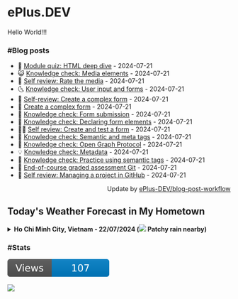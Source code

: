 # ePlus.DEV

Hello World!!!

### #Blog posts

- 🧰 [Module quiz: HTML deep dive](https://eplus.dev/module-quiz-html-deep-dive) - 2024-07-21 
- 😺 [Knowledge check: Media elements](https://eplus.dev/knowledge-check-media-elements) - 2024-07-21 
- 🗽 [Self review: Rate the media](https://eplus.dev/self-review-rate-the-media) - 2024-07-21 
- 🌜 [Knowledge check: User input and forms](https://eplus.dev/knowledge-check-user-input-and-forms) - 2024-07-21 
- 📝 [Self-review: Create a complex form](https://eplus.dev/self-review-create-a-complex-form) - 2024-07-21 
- 🚀 [Create a complex form](https://eplus.dev/create-a-complex-form) - 2024-07-21 
- 💼 [Knowledge check: Form submission](https://eplus.dev/knowledge-check-form-submission) - 2024-07-21 
- 🦣 [Knowledge check: Declaring form elements](https://eplus.dev/knowledge-check-declaring-form-elements) - 2024-07-21 
- 👨‍🏫 [Self review: Create and test a form](https://eplus.dev/self-review-create-and-test-a-form) - 2024-07-21 
- 🔭 [Knowledge check: Semantic and meta tags](https://eplus.dev/knowledge-check-semantic-and-meta-tags) - 2024-07-21 
- 🤡 [Knowledge check: Open Graph Protocol](https://eplus.dev/knowledge-check-open-graph-protocol) - 2024-07-21 
- 💡 [Knowledge check: Metadata](https://eplus.dev/knowledge-check-metadata) - 2024-07-21 
- 🦣 [Knowledge check: Practice using semantic tags](https://eplus.dev/knowledge-check-practice-using-semantic-tags) - 2024-07-21 
- 💪 [End-of-course graded assessment Git](https://eplus.dev/end-of-course-graded-assessment-git) - 2024-07-21 
- 🤡 [Self review: Managing a project in GitHub](https://eplus.dev/self-review-managing-a-project-in-github) - 2024-07-21 


<div align="right">
    Update by <a target="_blank" href="https://github.com/ePlus-DEV/blog-post-workflow">ePlus-DEV/blog-post-workflow</a>
</div>


## Today's Weather Forecast in My Hometown



<details>
    <summary><b>Ho Chi Minh City, Vietnam - 22/07/2024 (<img src="https://cdn.weatherapi.com/weather/64x64/day/176.png" width="25" /> Patchy rain nearby)</b>
    </summary>

    
<table>
    <tr>
        <th>Hour</th>
        <td>00:00</td><td>01:00</td><td>02:00</td><td>03:00</td><td>04:00</td><td>05:00</td><td>06:00</td><td>07:00</td><td>08:00</td><td>09:00</td><td>10:00</td><td>11:00</td><td>12:00</td><td>13:00</td><td>14:00</td><td>15:00</td><td>16:00</td><td>17:00</td><td>18:00</td><td>19:00</td><td>20:00</td><td>21:00</td><td>22:00</td><td>23:00</td>
    </tr>
    <tr>
        <th>Weather</th>
        <td><img src="https://cdn.weatherapi.com/weather/64x64/night/119.png"></img></td><td><img src="https://cdn.weatherapi.com/weather/64x64/night/122.png"></img></td><td><img src="https://cdn.weatherapi.com/weather/64x64/night/122.png"></img></td><td><img src="https://cdn.weatherapi.com/weather/64x64/night/122.png"></img></td><td><img src="https://cdn.weatherapi.com/weather/64x64/night/122.png"></img></td><td><img src="https://cdn.weatherapi.com/weather/64x64/night/122.png"></img></td><td><img src="https://cdn.weatherapi.com/weather/64x64/day/122.png"></img></td><td><img src="https://cdn.weatherapi.com/weather/64x64/day/116.png"></img></td><td><img src="https://cdn.weatherapi.com/weather/64x64/day/116.png"></img></td><td><img src="https://cdn.weatherapi.com/weather/64x64/day/116.png"></img></td><td><img src="https://cdn.weatherapi.com/weather/64x64/day/353.png"></img></td><td><img src="https://cdn.weatherapi.com/weather/64x64/day/353.png"></img></td><td><img src="https://cdn.weatherapi.com/weather/64x64/day/386.png"></img></td><td><img src="https://cdn.weatherapi.com/weather/64x64/day/353.png"></img></td><td><img src="https://cdn.weatherapi.com/weather/64x64/day/353.png"></img></td><td><img src="https://cdn.weatherapi.com/weather/64x64/day/353.png"></img></td><td><img src="https://cdn.weatherapi.com/weather/64x64/day/386.png"></img></td><td><img src="https://cdn.weatherapi.com/weather/64x64/day/113.png"></img></td><td><img src="https://cdn.weatherapi.com/weather/64x64/day/116.png"></img></td><td><img src="https://cdn.weatherapi.com/weather/64x64/night/116.png"></img></td><td><img src="https://cdn.weatherapi.com/weather/64x64/night/116.png"></img></td><td><img src="https://cdn.weatherapi.com/weather/64x64/night/116.png"></img></td><td><img src="https://cdn.weatherapi.com/weather/64x64/night/116.png"></img></td><td><img src="https://cdn.weatherapi.com/weather/64x64/night/116.png"></img></td>
    </tr>
    <tr>
        <th>Condition</th>
        <td width="200px">Cloudy </td><td width="200px">Overcast </td><td width="200px">Overcast </td><td width="200px">Overcast </td><td width="200px">Overcast </td><td width="200px">Overcast </td><td width="200px">Overcast </td><td width="200px">Partly Cloudy </td><td width="200px">Partly Cloudy </td><td width="200px">Partly Cloudy </td><td width="200px">Light rain shower</td><td width="200px">Light rain shower</td><td width="200px">Patchy light rain in area with thunder</td><td width="200px">Light rain shower</td><td width="200px">Light rain shower</td><td width="200px">Light rain shower</td><td width="200px">Patchy light rain in area with thunder</td><td width="200px">Sunny</td><td width="200px">Partly Cloudy </td><td width="200px">Partly Cloudy </td><td width="200px">Partly Cloudy </td><td width="200px">Partly Cloudy </td><td width="200px">Partly Cloudy </td><td width="200px">Partly Cloudy </td>
    </tr>
    <tr>
        <th>Temperature</th>
        <td>24.9 °C</td><td>24.9 °C</td><td>25.2 °C</td><td>25.1 °C</td><td>25.2 °C</td><td>25.2 °C</td><td>25.3 °C</td><td>25.4 °C</td><td>25.7 °C</td><td>26 °C</td><td>26.6 °C</td><td>27.6 °C</td><td>28.6 °C</td><td>29.2 °C</td><td>31.3 °C</td><td>31.3 °C</td><td>30.8 °C</td><td>29.9 °C</td><td>28.3 °C</td><td>27 °C</td><td>26.4 °C</td><td>26.1 °C</td><td>26 °C</td><td>25.7 °C</td>
    </tr>
    <tr>
        <th>Wind</th>
        <td>9 kph</td><td>10.4 kph</td><td>10.4 kph</td><td>9.7 kph</td><td>9.7 kph</td><td>10.1 kph</td><td>8.6 kph</td><td>9.7 kph</td><td>10.1 kph</td><td>10.1 kph</td><td>11.2 kph</td><td>14 kph</td><td>15.1 kph</td><td>15.8 kph</td><td>20.5 kph</td><td>22.7 kph</td><td>20.5 kph</td><td>19.8 kph</td><td>16.6 kph</td><td>11.9 kph</td><td>10.8 kph</td><td>9.7 kph</td><td>9.7 kph</td><td>8.6 kph</td>
    </tr>
</table>


<div align="right">
    Updated at: 2024-07-21T23:50:55Z - by <a target="_blank"
        href="https://github.com/ePlus-DEV/weather-forecast">ePlus-DEV/weather-forecast</a>
</div>
</details>


### #Stats

[![Image of counter](https://github.com/ePlus-DEV/view-counter/blob/main/svg/685088620/badge.svg)](https://github.com/ePlus-DEV/view-counter/blob/main/readme/685088620/week.md)

![](https://komarev.com/ghpvc/?username=ePlus-DEV&style=for-the-badge)
